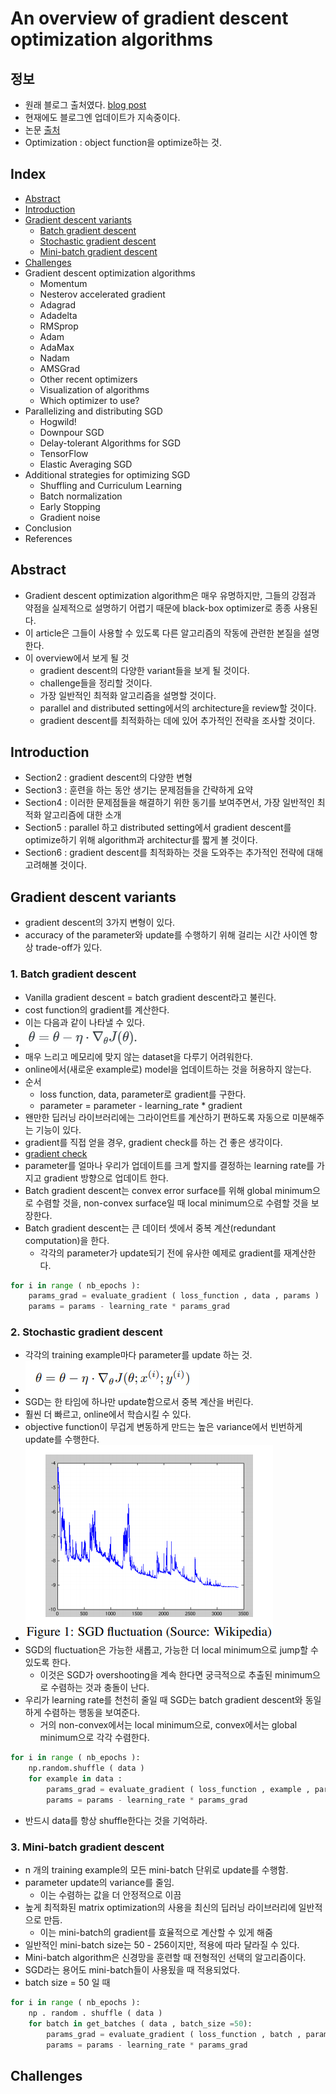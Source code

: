 # An overview of gradient descent optimization algorithms

## 정보

- 원래 블로그 출처였다. [blog post](http://sebastianruder.com/optimizing-gradient-descent/index.html)
- 현재에도 블로그엔 업데이트가 지속중이다.
- 논문 [출처](https://arxiv.org/pdf/1609.04747.pdf)
- Optimization : object function을 optimize하는 것.

## Index

- [Abstract](##Abstract)
- [Introduction](##Introduction)
- [Gradient descent variants](##Gradient%20descent%20variants)
  - [Batch gradient descent](###1.%20Batch%20gradient%20descent)
  - [Stochastic gradient descent](###2.%20Stochastic%20gradient%20descent)
  - [Mini-batch gradient descent](###3.%20Mini-batch%20gradient%20descent)
- [Challenges](##Challenges)
- Gradient descent optimization algorithms
  - Momentum
  - Nesterov accelerated gradient
  - Adagrad
  - Adadelta
  - RMSprop
  - Adam
  - AdaMax
  - Nadam
  - AMSGrad
  - Other recent optimizers
  - Visualization of algorithms
  - Which optimizer to use?
- Parallelizing and distributing SGD
  - Hogwild!
  - Downpour SGD
  - Delay-tolerant Algorithms for SGD
  - TensorFlow
  - Elastic Averaging SGD
- Additional strategies for optimizing SGD
  - Shuffling and Curriculum Learning
  - Batch normalization
  - Early Stopping
  - Gradient noise
- Conclusion
- References

## Abstract

- Gradient descent optimization algorithm은 매우 유명하지만, 그들의 강점과 약점을 실제적으로 설명하기 어렵기 때문에 black-box optimizer로 종종 사용된다.
- 이 article은 그들이 사용할 수 있도록 다른 알고리즘의 작동에 관련한 본질을 설명한다.
- 이 overview에서 보게 될 것
  - gradient descent의 다양한 variant들을 보게 될 것이다.
  - challenge들을 정리할 것이다.
  - 가장 일반적인 최적화 알고리즘을 설명할 것이다.
  - parallel and distributed setting에서의 architecture을 review할 것이다.
  - gradient descent를 최적화하는 데에 있어 추가적인 전략을 조사할 것이다.

## Introduction

- Section2 : gradient descent의 다양한 변형
- Section3 : 훈련을 하는 동안 생기는 문제점들을 간략하게 요약
- Section4 : 이러한 문제점들을 해결하기 위한 동기를 보여주면서, 가장 일반적인 최적화 알고리즘에 대한 소개
- Section5 : parallel 하고 distributed setting에서 gradient descent를 optimize하기 위해 algorithm과 architectur를 짧게 볼 것이다.
- Section6 : gradient descent를 최적화하는 것을 도와주는 추가적인 전략에 대해 고려해볼 것이다.

## Gradient descent variants

- gradient descent의 3가지 변형이 있다.
- accuracy of the parameter와 update를 수행하기 위해 걸리는 시간 사이엔 항상 trade-off가 있다.

### 1. Batch gradient descent

- Vanilla gradient descent = batch gradient descent라고 불린다.
- cost function의 gradient를 계산한다.
- 이는 다음과 같이 나타낼 수 있다.
- ![Batch Gradient Descnet](./images/batch_gradient_descent.PNG)
- 매우 느리고 메모리에 맞지 않는 dataset을 다루기 어려워한다.
- online에서(새로운 example로) model을 업데이트하는 것을 허용하지 않는다.
- 순서
  - loss function, data, parameter로 gradient를 구한다.
  - parameter = parameter - learning_rate * gradient
- 왠만한 딥러닝 라이브러리에는 그라이언트를 계산하기 편하도록 자동으로 미분해주는 기능이 있다.
- gradient를 직접 얻을 경우, gradient check를 하는 건 좋은 생각이다.
- [gradient check](https://cs231n.github.io/neural-networks-3/)
- parameter를 얼마나 우리가 업데이트를 크게 할지를 결정하는 learning rate를 가지고 gradient 방향으로 업데이트 한다.
- Batch gradient descent는 convex error surface를 위해 global minimum으로 수렴할 것을, non-convex surface일 때 local minimum으로 수렴할 것을 보장한다.
- Batch gradient descent는 큰 데이터 셋에서 중복 계산(redundant computation)을 한다.
  - 각각의 parameter가 update되기 전에 유사한 예제로 gradient를 재계산한다.

```python
for i in range ( nb_epochs ):
    params_grad = evaluate_gradient ( loss_function , data , params )
    params = params - learning_rate * params_grad
```

### 2. Stochastic gradient descent

- 각각의 training example마다 parameter를 update 하는 것.
- ![Stochastic Gradient Descent](./images/stochastic_gradient_descent.PNG)
- SGD는 한 타임에 하나만 update함으로서 중복 계산을 버린다.
- 훨씬 더 빠르고, online에서 학습시킬 수 있다.
- objective function이 무겁게 변동하게 만드는 높은 variance에서 빈번하게 update를 수행한다.
- ![Fig 1](./images/SGD_fluctuation.PNG)
- SGD의 fluctuation은 가능한 새롭고, 가능한 더 local minimum으로 jump할 수 있도록 한다.
  - 이것은 SGD가 overshooting을 계속 한다면 궁극적으로 추출된 minimum으로 수렴하는 것과 충돌이 난다.
- 우리가 learning rate를 천천히 줄일 때 SGD는 batch gradient descent와 동일하게 수렴하는 행동을 보여준다.
  - 거의 non-convex에서는 local minimum으로, convex에서는 global minimum으로 각각 수렴한다.

```python
for i in range ( nb_epochs ):
    np.random.shuffle ( data )
    for example in data :
        params_grad = evaluate_gradient ( loss_function , example , params )
        params = params - learning_rate * params_grad
```

- 반드시 data를 항상 shuffle한다는 것을 기억하라.

### 3. Mini-batch gradient descent

- n 개의 training example의 모든 mini-batch 단위로 update를 수행함.
- parameter update의 variance를 줄임.
  - 이는 수렴하는 값을 더 안정적으로 이끔
- 높게 최적화된 matrix optimization의 사용을 최신의 딥러닝 라이브러리에 일반적으로 만듬.
  - 이는 mini-batch의 gradient를 효율적으로 계산할 수 있게 해줌
- 일반적인 mini-batch size는 50 - 256이지만, 적용에 따라 달라질 수 있다.
- Mini-batch algorithm은 신경망을 훈련할 때 전형적인 선택의 알고리즘이다.
- SGD라는 용어도 mini-batch들이 사용됬을 때 적용되었다.
- batch size = 50 일 때

```python
for i in range ( nb_epochs ):
    np . random . shuffle ( data )
    for batch in get_batches ( data , batch_size =50):
        params_grad = evaluate_gradient ( loss_function , batch , params )
        params = params - learning_rate * params_grad
```

## Challenges